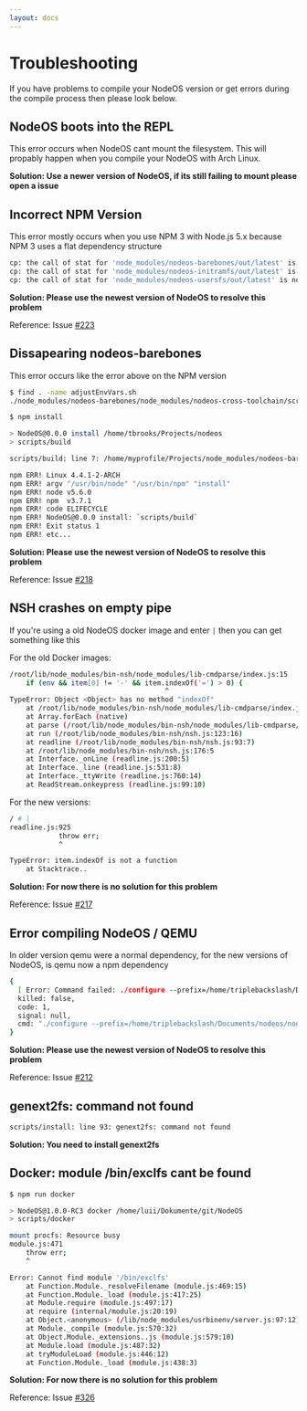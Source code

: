 ```yaml
---
layout: docs
---
```



# Troubleshooting

If you have problems to compile your NodeOS version or get errors during the
compile process then please look below.

## NodeOS boots into the REPL

This error occurs when NodeOS cant mount the filesystem. This will propably
happen when you compile your NodeOS with Arch Linux.

**Solution: Use a newer version of NodeOS, if its still failing to mount
please open a issue**

## Incorrect NPM Version

This error mostly occurs when you use NPM 3 with Node.js 5.x because NPM 3 uses
a flat dependency structure

```bash
cp: the call of stat for 'node_modules/nodeos-barebones/out/latest' is not possible: file or directory not found
cp: the call of stat for 'node_modules/nodeos-initramfs/out/latest' is not possible: file or directory not found
cp: the call of stat for 'node_modules/nodeos-usersfs/out/latest' is not possible: file or directory not found
```

**Solution: Please use the newest version of NodeOS to resolve this problem**

Reference: Issue [#223](../issues/223)

## Dissapearing nodeos-barebones

This error occurs like the error above on the NPM version

```bash
$ find . -name adjustEnvVars.sh
./node_modules/nodeos-barebones/node_modules/nodeos-cross-toolchain/scripts/adjustEnvVars.sh

$ npm install

> NodeOS@0.0.0 install /home/tbrooks/Projects/nodeos
> scripts/build

scripts/build: line 7: /home/myprofile/Projects/node_modules/nodeos-barebones/node_modules/nodeos-cross-toolchain/scripts/adjustEnvVars.sh: No such file or directory

npm ERR! Linux 4.4.1-2-ARCH
npm ERR! argv "/usr/bin/node" "/usr/bin/npm" "install"
npm ERR! node v5.6.0
npm ERR! npm  v3.7.1
npm ERR! code ELIFECYCLE
npm ERR! NodeOS@0.0.0 install: `scripts/build`
npm ERR! Exit status 1
npm ERR! etc...
```

**Solution: Please use the newest version of NodeOS to resolve this problem**

Reference: Issue [#218](../issues/218)

## NSH crashes on empty pipe

If you're using a old NodeOS docker image and enter `|` then you can get something like this

For the old Docker images:

```bash
/root/lib/node_modules/bin-nsh/node_modules/lib-cmdparse/index.js:15
    if (env && item[0] != '-' && item.indexOf('=') > 0) {
                                      ^
TypeError: Object <Object> has no method "indexOf"
    at /root/lib/node_modules/bin-nsh/node_modules/lib-cmdparse/index.js:15:39
    at Array.forEach (native)
    at parse (/root/lib/node_modules/bin-nsh/node_modules/lib-cmdparse/index.js:13:9)
    at run (/root/lib/node_modules/bin-nsh/nsh.js:123:16)
    at readline (/root/lib/node_modules/bin-nsh/nsh.js:93:7)
    at /root/lib/node_modules/bin-nsh/nsh.js:176:5
    at Interface._onLine (readline.js:200:5)
    at Interface._line (readline.js:531:8)
    at Interface._ttyWrite (readline.js:760:14)
    at ReadStream.onkeypress (readline.js:99:10)
```

For the new versions:

```bash
/ # |
readline.js:925
            throw err;
            ^

TypeError: item.indexOf is not a function
    at Stacktrace..
```

**Solution: For now there is no solution for this problem**

Reference: Issue [#217](../issues/217)

## Error compiling NodeOS / QEMU

In older version qemu were a normal dependency, for the new versions of NodeOS, is qemu now a npm dependency

```bash
{
  [ Error: Command failed: ./configure --prefix=/home/triplebackslash/Documents/nodeos/node_modules/nodeos-barebones/usr --target-list=arm-softmmu,i386-softmmu,x86_64-softmmu,arm-linux-user,i386-linux-user,x86_64-linux-user --disable-docs --disable-vnc --enable-sdl ]
  killed: false,
  code: 1,
  signal: null,
  cmd: "./configure --prefix=/home/triplebackslash/Documents/nodeos/node_modules/nodeos-barebones/usr --target-list=arm-softmmu,i386-softmmu,x86_64-softmmu,arm-linux-user,i386-linux-user,x86_64-linux-user --disable-docs --disable-vnc --enable-sdl"
}
```

**Solution: Please use the newest version of NodeOS to resolve this problem**

Reference: Issue [#212](../issues/212)

## genext2fs: command not found

```bash
scripts/install: line 93: genext2fs: command not found
```

**Solution: You need to install genext2fs**

## Docker: module /bin/exclfs cant be found

```bash
$ npm run docker

> NodeOS@1.0.0-RC3 docker /home/luii/Dokumente/git/NodeOS
> scripts/docker

mount procfs: Resource busy
module.js:471
    throw err;
    ^

Error: Cannot find module '/bin/exclfs'
    at Function.Module._resolveFilename (module.js:469:15)
    at Function.Module._load (module.js:417:25)
    at Module.require (module.js:497:17)
    at require (internal/module.js:20:19)
    at Object.<anonymous> (/lib/node_modules/usrbinenv/server.js:97:12)
    at Module._compile (module.js:570:32)
    at Object.Module._extensions..js (module.js:579:10)
    at Module.load (module.js:487:32)
    at tryModuleLoad (module.js:446:12)
    at Function.Module._load (module.js:438:3)
```

**Solution: For now there is no solution for this problem**

Reference: Issue [#326](../issues/326)

##
